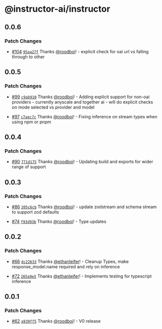 # @instructor-ai/instructor

## 0.0.6

### Patch Changes

- [#104](https://github.com/instructor-ai/instructor-js/pull/104) [`95aa27f`](https://github.com/instructor-ai/instructor-js/commit/95aa27f75a6ac719b1640eee1c48c5861573defc) Thanks [@roodboi](https://github.com/roodboi)! - explicit check for oai url vs falling through to other

## 0.0.5

### Patch Changes

- [#99](https://github.com/instructor-ai/instructor-js/pull/99) [`c9ab910`](https://github.com/instructor-ai/instructor-js/commit/c9ab9104e554e4f24b55f69cf24b784091c7bfb1) Thanks [@roodboi](https://github.com/roodboi)! - Adding explicit support for non-oai providers - currently anyscale and together ai - will do explicit checks on mode selected vs provider and model

- [#97](https://github.com/instructor-ai/instructor-js/pull/97) [`c7aec7c`](https://github.com/instructor-ai/instructor-js/commit/c7aec7c072aaa6921a30995332a9fb61938dce9d) Thanks [@roodboi](https://github.com/roodboi)! - Fixing inference on stream types when using npm or pnpm

## 0.0.4

### Patch Changes

- [#90](https://github.com/instructor-ai/instructor-js/pull/90) [`771d175`](https://github.com/instructor-ai/instructor-js/commit/771d1750361b409ed8a59adfdf79a29174b67c87) Thanks [@roodboi](https://github.com/roodboi)! - Updating build and exports for wider range of support

## 0.0.3

### Patch Changes

- [#86](https://github.com/instructor-ai/instructor-js/pull/86) [`205c6cb`](https://github.com/instructor-ai/instructor-js/commit/205c6cbc4e276b792953352e546ada356467aab5) Thanks [@roodboi](https://github.com/roodboi)! - update zodstream and schema stream to support zod defaults

- [#74](https://github.com/instructor-ai/instructor-js/pull/74) [`f93d93b`](https://github.com/instructor-ai/instructor-js/commit/f93d93b7553af81a727bd8783d18c2901bb0d11a) Thanks [@roodboi](https://github.com/roodboi)! - Type updates

## 0.0.2

### Patch Changes

- [#66](https://github.com/instructor-ai/instructor-js/pull/66) [`dc22633`](https://github.com/instructor-ai/instructor-js/commit/dc226330a57ee5b06ff1ee44a2ad7c4526f5796d) Thanks [@ethanleifer](https://github.com/ethanleifer)! - Cleanup Types, make response_model.name required and rely on inference

- [#72](https://github.com/instructor-ai/instructor-js/pull/72) [`265a9e5`](https://github.com/instructor-ai/instructor-js/commit/265a9e5fd2d8b0fdeaa98ee8b3ee3c27fa1c6a2b) Thanks [@ethanleifer](https://github.com/ethanleifer)! - Implements testing for typescript inference

## 0.0.1

### Patch Changes

- [#62](https://github.com/instructor-ai/instructor-js/pull/62) [`a939ff5`](https://github.com/instructor-ai/instructor-js/commit/a939ff5713c4b90437a73e62e83f8c713ac0a782) Thanks [@roodboi](https://github.com/roodboi)! - V0 release
